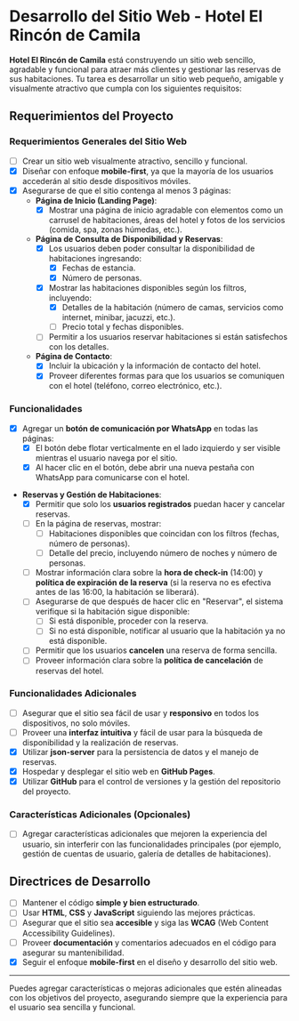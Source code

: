# Desarrollo del Sitio Web - Hotel El Rincón de Camila

**Hotel El Rincón de Camila** está construyendo un sitio web sencillo, agradable y funcional para atraer más clientes y gestionar las reservas de sus habitaciones. Tu tarea es desarrollar un sitio web pequeño, amigable y visualmente atractivo que cumpla con los siguientes requisitos:

## Requerimientos del Proyecto

### Requerimientos Generales del Sitio Web

- [ ] Crear un sitio web visualmente atractivo, sencillo y funcional.
- [X] Diseñar con enfoque **mobile-first**, ya que la mayoría de los usuarios accederán al sitio desde dispositivos móviles.
- [X] Asegurarse de que el sitio contenga al menos 3 páginas:
  - **Página de Inicio (Landing Page)**:
    - [X] Mostrar una página de inicio agradable con elementos como un carrusel de habitaciones, áreas del hotel y fotos de los servicios (comida, spa, zonas húmedas, etc.).
  - **Página de Consulta de Disponibilidad y Reservas**:
    - [X] Los usuarios deben poder consultar la disponibilidad de habitaciones ingresando:
      - [X] Fechas de estancia.
      - [X] Número de personas.
    - [X] Mostrar las habitaciones disponibles según los filtros, incluyendo:
      - [X] Detalles de la habitación (número de camas, servicios como internet, minibar, jacuzzi, etc.).
      - [ ] Precio total y fechas disponibles.
    - [ ] Permitir a los usuarios reservar habitaciones si están satisfechos con los detalles.
  - **Página de Contacto**:
    - [X] Incluir la ubicación y la información de contacto del hotel.
    - [X] Proveer diferentes formas para que los usuarios se comuniquen con el hotel (teléfono, correo electrónico, etc.).

### Funcionalidades

- [X] Agregar un **botón de comunicación por WhatsApp** en todas las páginas:
  - [X] El botón debe flotar verticalmente en el lado izquierdo y ser visible mientras el usuario navega por el sitio.
  - [X] Al hacer clic en el botón, debe abrir una nueva pestaña con WhatsApp para comunicarse con el hotel.

- **Reservas y Gestión de Habitaciones**:
  - [X] Permitir que solo los **usuarios registrados** puedan hacer y cancelar reservas.
  - [ ] En la página de reservas, mostrar:
    - [ ] Habitaciones disponibles que coincidan con los filtros (fechas, número de personas).
    - [ ] Detalle del precio, incluyendo número de noches y número de personas.
  - [ ] Mostrar información clara sobre la **hora de check-in** (14:00) y **política de expiración de la reserva** (si la reserva no es efectiva antes de las 16:00, la habitación se liberará).
  - [ ] Asegurarse de que después de hacer clic en "Reservar", el sistema verifique si la habitación sigue disponible:
    - [ ] Si está disponible, proceder con la reserva.
    - [ ] Si no está disponible, notificar al usuario que la habitación ya no está disponible.
  - [ ] Permitir que los usuarios **cancelen** una reserva de forma sencilla.
  - [ ] Proveer información clara sobre la **política de cancelación** de reservas del hotel.

### Funcionalidades Adicionales

- [ ] Asegurar que el sitio sea fácil de usar y **responsivo** en todos los dispositivos, no solo móviles.
- [ ] Proveer una **interfaz intuitiva** y fácil de usar para la búsqueda de disponibilidad y la realización de reservas.
- [X] Utilizar **json-server** para la persistencia de datos y el manejo de reservas.
- [X] Hospedar y desplegar el sitio web en **GitHub Pages**.
- [X] Utilizar **GitHub** para el control de versiones y la gestión del repositorio del proyecto.

### Características Adicionales (Opcionales)

- [ ] Agregar características adicionales que mejoren la experiencia del usuario, sin interferir con las funcionalidades principales (por ejemplo, gestión de cuentas de usuario, galería de detalles de habitaciones).

## Directrices de Desarrollo

- [ ] Mantener el código **simple y bien estructurado**.
- [ ] Usar **HTML**, **CSS** y **JavaScript** siguiendo las mejores prácticas.
- [ ] Asegurar que el sitio sea **accesible** y siga las **WCAG** (Web Content Accessibility Guidelines).
- [ ] Proveer **documentación** y comentarios adecuados en el código para asegurar su mantenibilidad.
- [X] Seguir el enfoque **mobile-first** en el diseño y desarrollo del sitio web.

---

Puedes agregar características o mejoras adicionales que estén alineadas con los objetivos del proyecto, asegurando siempre que la experiencia para el usuario sea sencilla y funcional.
